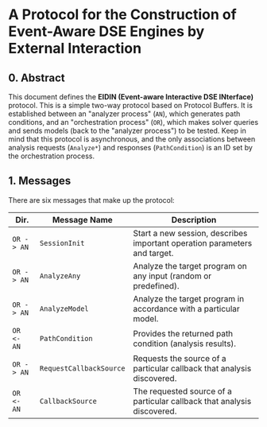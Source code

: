 # A Protocol for the Construction of Event-Aware DSE Engines by External Interaction

## 0. Abstract

This document defines the **EIDIN (Event-aware Interactive DSE INterface)** protocol. This is a simple two-way protocol based on Protocol Buffers. It is established between an "analyzer process" (`AN`), which generates path conditions, and an "orchestration process" (`OR`), which makes solver queries and sends models (back to the "analyzer process") to be tested. Keep in mind that this protocol is asynchronous, and the only associations between analysis requests (`Analyze*`) and responses (`PathCondition`) is an ID set by the orchestration process. 

## 1. Messages

There are six messages that make up the protocol:

| Dir.       | Message Name            | Description                                                               |
|------------|-------------------------|---------------------------------------------------------------------------|
| `OR -> AN` | `SessionInit`           | Start a new session, describes important operation parameters and target. |
| `OR -> AN` | `AnalyzeAny`            | Analyze the target program on any input (random or predefined).           |
| `OR -> AN` | `AnalyzeModel`          | Analyze the target program in accordance with a particular model.         |
| `OR <- AN` | `PathCondition`         | Provides the returned path condition (analysis results).                  |
| `OR -> AN` | `RequestCallbackSource` | Requests the source of a particular callback that analysis discovered.    |
| `OR <- AN` | `CallbackSource`        | The requested source of a particular callback that analysis discovered.   |
